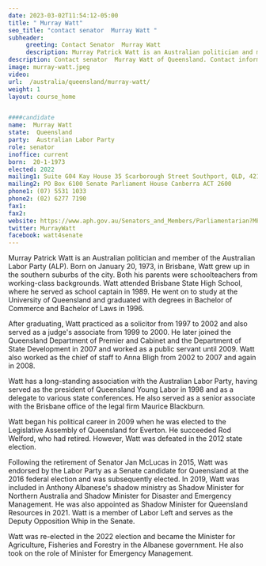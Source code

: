 ```yaml
---
date: 2023-03-02T11:54:12-05:00
title: " Murray Watt"
seo_title: "contact senator  Murray Watt "
subheader:
     greeting: Contact Senator  Murray Watt
     description: Murray Patrick Watt is an Australian politician and member of the Australian Labor Party (ALP). Born on January 20, 1973, in Brisbane, Watt grew up in the southern suburbs of the city. 
description: Contact senator  Murray Watt of Queensland. Contact information for  Murray Watt includes email address, phone number, and mailing address.
image: murray-watt.jpeg
video:
url:  /australia/queensland/murray-watt/
weight: 1
layout: course_home


####candidate
name:  Murray Watt
state:	Queensland
party:	Australian Labor Party
role: senator
inoffice: current
born:  20-1-1973
elected: 2022
mailing1: Suite G04 Kay House 35 Scarborough Street Southport, QLD, 4215
mailing2: PO Box 6100 Senate Parliament House Canberra ACT 2600
phone1:	(07) 5531 1033
phone2: (02) 6277 7190
fax1:
fax2:
website: https://www.aph.gov.au/Senators_and_Members/Parliamentarian?MPID=245759
twitter: MurrayWatt
facebook: watt4senate
---
```

Murray Patrick Watt is an Australian politician and member of the Australian Labor Party (ALP). Born on January 20, 1973, in Brisbane, Watt grew up in the southern suburbs of the city. Both his parents were schoolteachers from working-class backgrounds. Watt attended Brisbane State High School, where he served as school captain in 1989. He went on to study at the University of Queensland and graduated with degrees in Bachelor of Commerce and Bachelor of Laws in 1996.

After graduating, Watt practiced as a solicitor from 1997 to 2002 and also served as a judge's associate from 1999 to 2000. He later joined the Queensland Department of Premier and Cabinet and the Department of State Development in 2007 and worked as a public servant until 2009. Watt also worked as the chief of staff to Anna Bligh from 2002 to 2007 and again in 2008.

Watt has a long-standing association with the Australian Labor Party, having served as the president of Queensland Young Labor in 1998 and as a delegate to various state conferences. He also served as a senior associate with the Brisbane office of the legal firm Maurice Blackburn.

Watt began his political career in 2009 when he was elected to the Legislative Assembly of Queensland for Everton. He succeeded Rod Welford, who had retired. However, Watt was defeated in the 2012 state election.

Following the retirement of Senator Jan McLucas in 2015, Watt was endorsed by the Labor Party as a Senate candidate for Queensland at the 2016 federal election and was subsequently elected. In 2019, Watt was included in Anthony Albanese's shadow ministry as Shadow Minister for Northern Australia and Shadow Minister for Disaster and Emergency Management. He was also appointed as Shadow Minister for Queensland Resources in 2021. Watt is a member of Labor Left and serves as the Deputy Opposition Whip in the Senate.

Watt was re-elected in the 2022 election and became the Minister for Agriculture, Fisheries and Forestry in the Albanese government. He also took on the role of Minister for Emergency Management.